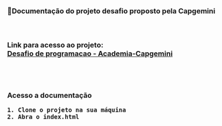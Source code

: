
<h3>📁Documentação do projeto desafio proposto pela Capgemini<h3/>
<br>

Link para acesso ao projeto:<br>
      <a href="https://github.com/marcustrummer/DESAFIO-DE-PROGRAMACAO---ACADEMIA-CAPGEMINI"> Desafio de programacao - Academia-Capgemini<a>

  
  
  
  
  <br>
  <br>
  <br>
  Acesso a documentação
  
    1. Clone o projeto na sua máquina
    2. Abra o index.html
